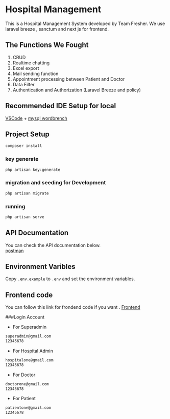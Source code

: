 # Hospital Management

This is a Hospital Management System developed by Team Fresher. We use laravel breeze , sanctum and next js for frontend.

## The Functions We Fought
1. CRUD
2. Realtime chatting
3. Excel export
4. Mail sending function
5. Appointment processing between Patient and Doctor
6. Data Filter
7. Authentication and Authorization (Laravel Breeze and policy)


## Recommended IDE Setup for local

[VSCode](https://code.visualstudio.com/) + [mysql wordbrench](https://www.mysql.com/products/workbench/) 

## Project Setup

```sh
composer install
```

### key generate
```sh
php artisan key:generate
```

### migration and seeding for Development

```sh
php artisan migrate
```

### running 

```sh
php artisan serve
```

## API Documentation
You can check the  API documentation below.  
 [postman](https://lively-crater-677764.postman.co/workspace/LMA~4936dc03-b87a-4b87-b653-22a314bdd5c9/collection/7575557-b858b49a-b84f-4962-bd4c-45106d4f660a?action=share&creator=7575557&active-environment=7575557-5ae7ec5d-7d37-453b-bf23-6ad16d03e69f) 

## Environment Varibles

Copy `.env.example` to `.env` and set the environment variables.

## Frontend code 

You can follow this link for frondend code if you want .
[Frontend](https://github.com/SpringArts/HospitalManagement-fe)

###Login Account

- For Superadmin
```sh
superadmin@gmail.com
12345678
```

- For Hospital Admin
```sh
hospitalone@gmail.com
12345678
```

- For Doctor
```sh
doctorone@gmail.com
12345678
```

- For Patient
```sh
patientone@gmail.com
12345678
```

